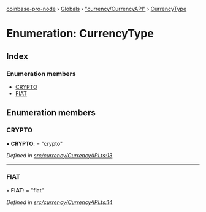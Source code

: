 [coinbase-pro-node](../README.md) › [Globals](../globals.md) › ["currency/CurrencyAPI"](../modules/_currency_currencyapi_.md) › [CurrencyType](_currency_currencyapi_.currencytype.md)

# Enumeration: CurrencyType

## Index

### Enumeration members

- [CRYPTO](_currency_currencyapi_.currencytype.md#crypto)
- [FIAT](_currency_currencyapi_.currencytype.md#fiat)

## Enumeration members

### CRYPTO

• **CRYPTO**: = "crypto"

_Defined in [src/currency/CurrencyAPI.ts:13](https://github.com/bennyn/coinbase-pro-node/blob/64d8e93/src/currency/CurrencyAPI.ts#L13)_

---

### FIAT

• **FIAT**: = "fiat"

_Defined in [src/currency/CurrencyAPI.ts:14](https://github.com/bennyn/coinbase-pro-node/blob/64d8e93/src/currency/CurrencyAPI.ts#L14)_
